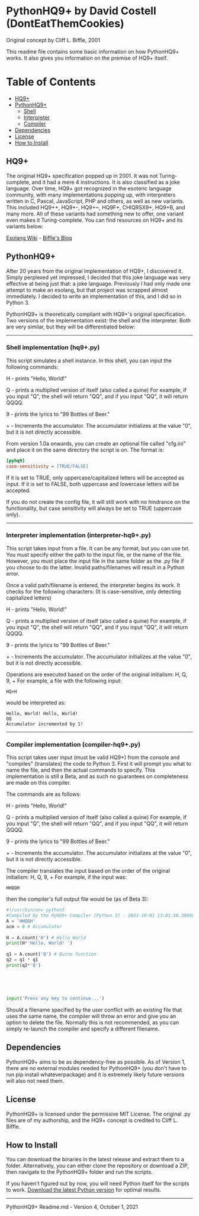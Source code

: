 # PythonHQ9+ by David Costell (DontEatThemCookies)

Original concept by Cliff L. Biffle, 2001

This readme file contains some basic information on how PythonHQ9+ works. 
It also gives you information on the premise of HQ9+ itself.

# Table of Contents

<!--ts-->
   * [HQ9+](#hq9)
   * [PythonHQ9+](#pythonhq9)
     * [Shell](#shell-implementation-hq9py)
     * [Interpreter](#interpreter-implementation-interpreter-hq9py)
     * [Compiler](#compiler-implementation-compiler-hq9py)
   * [Dependencies](#dependencies)
   * [License](#license)
   * [How to Install](#how-to-install)
<!--te-->

## HQ9+

The original HQ9+ specification popped up in 2001. It was not Turing-complete, and it had a mere 4 instructions. It is also classified as a joke language. Over time, HQ9+ got recognized in the esoteric language community, with many implementations popping up, with interpreters written in C, Pascal, JavaScript, PHP and others, as well as new variants. This included HQ9++, HQ9+-, HQ9+~, HQ9F+, CHIQRSX9+, HQ9+B, and many more. All of these variants had something new to offer, one variant even makes it Turing-complete. You can find resources on HQ9+ and its variants below:

[Esolang Wiki](https://esolangs.org/wiki/HQ9%2B) - 
[Biffle's Blog](http://cliffle.com/esoterica/hq9plus/)



## PythonHQ9+

After 20 years from the original implementation of HQ9+, I discovered it. Simply perplexed yet impressed, I decided that this
joke language was very effective at being just that: a joke language. Previously I had only made one attempt to make an esolang,
but that project was scrapped almost immediately. I decided to write an implementation of this, and I did so in Python 3.

PythonHQ9+ is theoretically compliant with HQ9+'s original specification. Two versions of the implementation exist: the shell and
the interpreter. Both are very similar, but they will be differentiated below:

***
### Shell implementation (hq9+.py)

This script simulates a shell instance. In this shell, you can input the following commands:

H - prints "Hello, World!"

Q - prints a multiplied version of itself (also called a quine)
For example, if you input "Q", the shell will return "QQ", and if you input "QQ", it will return QQQQ.

9 - prints the lyrics to "99 Bottles of Beer."

\+ - Increments the accumulator. 
The accumulator initializes at the value "0", but it is not directly accessible.

From version 1.0a onwards, you can create an optional file called "cfg.ini" and place it on the same
directory the script is on. The format is:
```ini
[pyhq9]
case-sensitivity = [TRUE/FALSE]
```
If it is set to TRUE, only uppercase/capitalized letters will be accepted as input.
If it is set to FALSE, both uppercase and lowercase letters will be accepted.

If you do not create the config file, it will still work with no hindrance on the functionality, but case
sensitivity will always be set to TRUE (uppercase only). 
***
### Interpreter implementation (interpreter-hq9+.py)

This script takes input from a file. It can be any format, but you can use txt.
You must specify either the path to the input file, or the name of the file.
However, you must place the input file in the same folder as the .py file if you choose to do the latter.
Invalid paths/filenames will result in a Python error.

Once a valid path/filename is entered, the interpreter begins its work.
It checks for the following characters: (It is case-sensitive, only detecting capitalized letters)

H - prints "Hello, World!"

Q - prints a multiplied version of itself (also called a quine)
For example, if you input "Q", the shell will return "QQ", and if you input "QQ", it will return QQQQ.

9 - prints the lyrics to "99 Bottles of Beer."

\+ - Increments the accumulator. 
The accumulator initializes at the value "0", but it is not directly accessible.

Operations are executed based on the order of the original initialism: H, Q, 9, +
For example, a file with the following input: 
```
HQ+H
```
would be interpreted as:
```
Hello, World! Hello, World!
QQ
Accumulator incremented by 1!
```

***
### Compiler implementation (compiler-hq9+.py)

This script takes user input (must be valid HQ9+) from the console and "compiles" (translates) the code to Python 3.
First it will prompt you what to name the file, and then the actual commands to specify.
This implementation is still a Beta, and as such no guarantees on completeness are made on this compiler.

The commands are as follows:

H - prints "Hello, World!"

Q - prints a multiplied version of itself (also called a quine)
For example, if you input "Q", the shell will return "QQ", and if you input "QQ", it will return QQQQ.

9 - prints the lyrics to "99 Bottles of Beer."

\+ - Increments the accumulator. 
The accumulator initializes at the value "0", but it is not directly accessible.

The compiler translates the input based on the order of the original initialism: H, Q, 9, +
For example, if the input was:
```
HHQQH
```
then the compiler's full output file would be (as of Beta 3):
```py
#!/usr/bin/env python3 
#Compiled by the PyHQ9+ Compiler (Python 3) - 2021-10-01 13:01:58.386800 
A = 'HHQQH' 
acm = 0 # Accumulator 
 
H = A.count('H') # Hello World 
print(H*'Hello, World! ') 
 
q1 = A.count('Q') # Quine function 
q2 = q1 * q1 
print(q2*'Q') 
 
 
 
 
 
input('Press any key to continue...')
```

Should a filename specified by the user conflict with an existing file that uses the same name, the compiler will throw an error and give you an option to delete the file. Normally this is not recommended, as you can simply re-launch the compiler and specify a different filename.

## Dependencies
PythonHQ9+ aims to be as dependency-free as possible. As of Version 1, there are no external modules needed for PythonHQ9+
(you don't have to run pip install whateverpackage) and it is extremely likely future versions will also not need them.

## License
PythonHQ9+ is licensed under the permissive MIT License. The original .py files are of my authorship, and the HQ9+ concept
is credited to Cliff L. Biffle.

## How to Install
You can download the binaries in the latest release and extract them to a folder.
Alternatively, you can either clone the repository or download a ZIP, then navigate to the PythonHQ9+ folder and run the scripts.

If you haven't figured out by now, you will need Python itself for the scripts to work. [Download the latest Python version](https://www.python.org/downloads/) for optimal results.


***
PythonHQ9+ Readme.md - Version 4, October 1, 2021  
